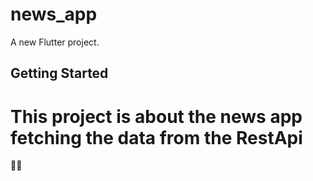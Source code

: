 # news_app

A new Flutter project.

## Getting Started

# This project is about the news app fetching the data from the RestApi

👩‍💻
